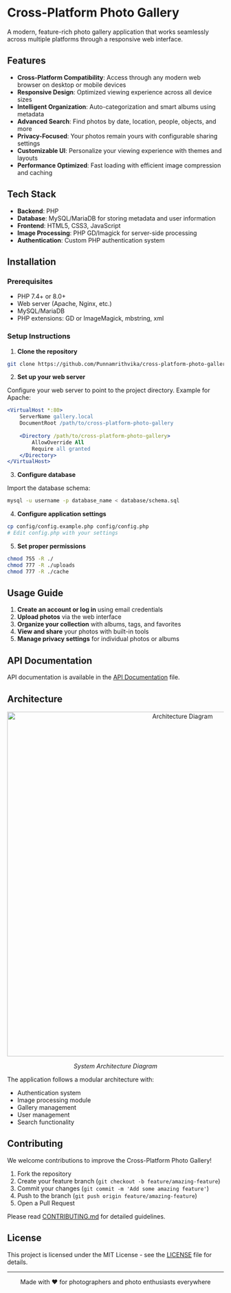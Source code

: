 # Cross-Platform Photo Gallery

A modern, feature-rich photo gallery application that works seamlessly across multiple platforms through a responsive web interface.

## Features

- **Cross-Platform Compatibility**: Access through any modern web browser on desktop or mobile devices
- **Responsive Design**: Optimized viewing experience across all device sizes
- **Intelligent Organization**: Auto-categorization and smart albums using metadata
- **Advanced Search**: Find photos by date, location, people, objects, and more
- **Privacy-Focused**: Your photos remain yours with configurable sharing settings
- **Customizable UI**: Personalize your viewing experience with themes and layouts
- **Performance Optimized**: Fast loading with efficient image compression and caching

## Tech Stack

- **Backend**: PHP
- **Database**: MySQL/MariaDB for storing metadata and user information
- **Frontend**: HTML5, CSS3, JavaScript
- **Image Processing**: PHP GD/Imagick for server-side processing
- **Authentication**: Custom PHP authentication system

## Installation

### Prerequisites

- PHP 7.4+ or 8.0+
- Web server (Apache, Nginx, etc.)
- MySQL/MariaDB
- PHP extensions: GD or ImageMagick, mbstring, xml

### Setup Instructions

1. **Clone the repository**

```bash
git clone https://github.com/Punnamrithvika/cross-platform-photo-gallery.git
```

2. **Set up your web server**

Configure your web server to point to the project directory. Example for Apache:

```apache
<VirtualHost *:80>
    ServerName gallery.local
    DocumentRoot /path/to/cross-platform-photo-gallery
    
    <Directory /path/to/cross-platform-photo-gallery>
        AllowOverride All
        Require all granted
    </Directory>
</VirtualHost>
```

3. **Configure database**

Import the database schema:

```bash
mysql -u username -p database_name < database/schema.sql
```

4. **Configure application settings**

```bash
cp config/config.example.php config/config.php
# Edit config.php with your settings
```

5. **Set proper permissions**

```bash
chmod 755 -R ./
chmod 777 -R ./uploads
chmod 777 -R ./cache
```

## Usage Guide

1. **Create an account or log in** using email credentials
2. **Upload photos** via the web interface
3. **Organize your collection** with albums, tags, and favorites
4. **View and share** your photos with built-in tools
5. **Manage privacy settings** for individual photos or albums

## API Documentation

API documentation is available in the [API Documentation](docs/API.md) file.

## Architecture

<div align="center">
  <img src="docs/assets/architecture-diagram.png" alt="Architecture Diagram" width="800"/>
  <p><em>System Architecture Diagram</em></p>
</div>

The application follows a modular architecture with:
- Authentication system
- Image processing module
- Gallery management
- User management
- Search functionality

## Contributing

We welcome contributions to improve the Cross-Platform Photo Gallery!

1. Fork the repository
2. Create your feature branch (`git checkout -b feature/amazing-feature`)
3. Commit your changes (`git commit -m 'Add some amazing feature'`)
4. Push to the branch (`git push origin feature/amazing-feature`)
5. Open a Pull Request

Please read [CONTRIBUTING.md](CONTRIBUTING.md) for detailed guidelines.

## License

This project is licensed under the MIT License - see the [LICENSE](LICENSE) file for details.

---

<div align="center">
  <p>Made with ❤️ for photographers and photo enthusiasts everywhere</p>
</div>
